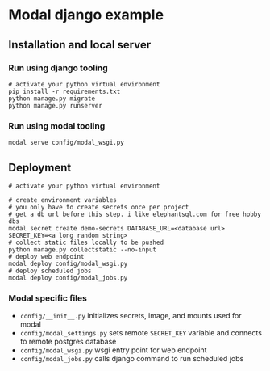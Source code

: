 # Modal django example

## Installation and local server

### Run using django tooling

```shell
# activate your python virtual environment
pip install -r requirements.txt
python manage.py migrate
python manage.py runserver
```

### Run using modal tooling

```shell
modal serve config/modal_wsgi.py
```

## Deployment

```shell
# activate your python virtual environment

# create environment variables
# you only have to create secrets once per project
# get a db url before this step. i like elephantsql.com for free hobby dbs
modal secret create demo-secrets DATABASE_URL=<database url> SECRET_KEY=<a long random string>
# collect static files locally to be pushed
python manage.py collectstatic --no-input
# deploy web endpoint
modal deploy config/modal_wsgi.py
# deploy scheduled jobs
modal deploy config/modal_jobs.py
```

### Modal specific files

- `config/__init__.py` initializes secrets, image, and mounts used for modal
- `config/modal_settings.py` sets remote `SECRET_KEY` variable and connects to remote postgres database
- `config/modal_wsgi.py` wsgi entry point for web endpoint
- `config/modal_jobs.py` calls django command to run scheduled jobs






